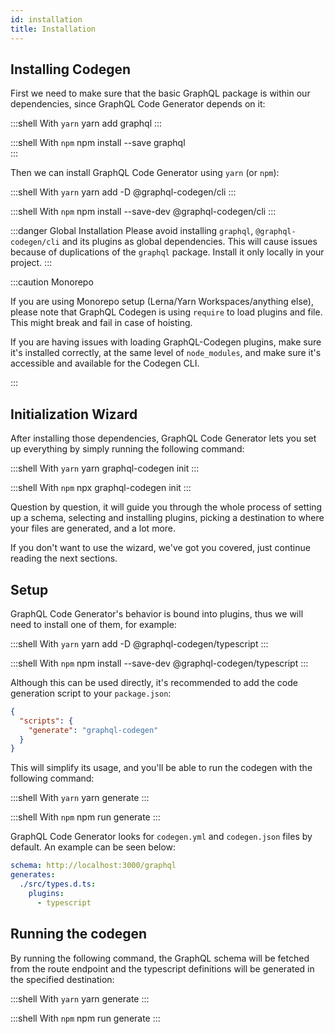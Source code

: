```yaml
---
id: installation
title: Installation
---
```


## Installing Codegen

First we need to make sure that the basic GraphQL package is within our dependencies, since GraphQL Code Generator depends on it:

:::shell With `yarn`
yarn add graphql
:::

:::shell With `npm`
npm install --save graphql  
:::

Then we can install GraphQL Code Generator using `yarn` (or `npm`):

:::shell With `yarn`
yarn add -D @graphql-codegen/cli
:::

:::shell With `npm`
npm install --save-dev @graphql-codegen/cli
:::

:::danger Global Installation
Please avoid installing `graphql`, `@graphql-codegen/cli` and its plugins as global dependencies. This will cause issues because of duplications of the `graphql` package. Install it only locally in your project.
:::

:::caution Monorepo

If you are using Monorepo setup (Lerna/Yarn Workspaces/anything else), please note that GraphQL Codegen is using `require` to load plugins and file. This might break and fail in case of hoisting.

If you are having issues with loading GraphQL-Codegen plugins, make sure it's installed correctly, at the same level of `node_modules`, and make sure it's accessible and available for the Codegen CLI.

:::

## Initialization Wizard

After installing those dependencies, GraphQL Code Generator lets you set up everything by simply running the following command:

:::shell With `yarn`
yarn graphql-codegen init
:::

:::shell With `npm`
npx graphql-codegen init
:::

Question by question, it will guide you through the whole process of setting up a schema, selecting and installing plugins, picking a destination to where your files are generated, and a lot more.

If you don't want to use the wizard, we've got you covered, just continue reading the next sections.

## Setup

GraphQL Code Generator's behavior is bound into plugins, thus we will need to install one of them, for example:

:::shell With `yarn`
yarn add -D @graphql-codegen/typescript
:::

:::shell With `npm`
npm install --save-dev @graphql-codegen/typescript
:::

Although this can be used directly, it's recommended to add the code generation script to your `package.json`:

```json
{
  "scripts": {
    "generate": "graphql-codegen"
  }
}
```

This will simplify its usage, and you'll be able to run the codegen with the following command:

:::shell With `yarn`
yarn generate
:::

:::shell With `npm`
npm run generate
:::

GraphQL Code Generator looks for `codegen.yml` and `codegen.json` files by default. An example can be seen below:

```yaml
schema: http://localhost:3000/graphql
generates:
  ./src/types.d.ts:
    plugins:
      - typescript
```

## Running the codegen

By running the following command, the GraphQL schema will be fetched from the route endpoint and the typescript definitions will be generated in the specified destination:

:::shell With `yarn`
yarn generate
:::

:::shell With `npm`
npm run generate
:::
